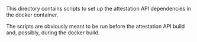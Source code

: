 This directory contains scripts to set up the attestation API dependencies in the docker container.

The scripts are obviously meant to be run before the attestation API build and, possibly, during the docker build.
